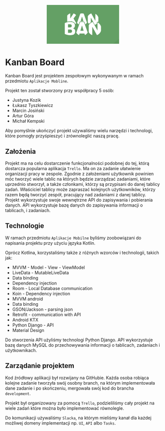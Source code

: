 <p align="center">
 <img src="https://raw.githubusercontent.com/luksari/kanban-board/development/kanban.png" width="235">
</p>

# Kanban Board

Kanban Board jest projektem zespołowym wykonywanym w ramach przedmiotu `Aplikacje Mobline`.

Projekt ten został stworzony przy współpracy 5 osób:

- Justyna Kozik
- Łukasz Tyszkiewicz
- Marcin Josiński
- Artur Góra
- Michał Kempski

Aby pomyślnie ukończyć projekt używaliśmy wielu narzędzi i technologi, które pomogły przyśpieszyć i zrównoleglić naszą pracę.

## Założenia

Projekt ma na celu dostarczenie funkcjonalności podobnej do tej, którą dostarcza popularna aplikacja `Trello`. Ma on za zadanie ułatwienie organizacji pracy w zespole. Zgodnie z założeniami użytkownik powinien móc tworzyć wiele tablic na których będzie zarządzać zadaniami, które uprzednio stworzył, a także członkami, którzy są przypisani do danej tablicy zadań. Właściciel tablicy może zapraszać kolejnych użytkowników, którzy razem będą tworzyć zespół, pracujący nad zadaniami z danej tablicy. Projekt wykorzystuje swoje wewnętrzne API do zapisywania i pobierania danych. API wykorzystuje bazę danych do zapisywania informacji o tablicach, i zadaniach.   

## Technologie

W ramach przedmiotu `Aplikacje Mobilne` byliśmy zoobowiązani do napisania projektu przy użyciu języka Kotlin.

Oprócz Kotlina, korzystaliśmy także z różnych wzorców i technologii, takich jak:

- MVVM - Model - View - ViewModel
- LiveData - MutableLiveData
- Data binding
- Dependency injection
- Room - Local Database communication
- Koin - Dependency injection
- MVVM android
- Data binding
- GSON/Jackson - parsing json
- Retrofit - communication with API
- Android KTX
- Python Django - API
- Material Design

Do stworzenia API użyliśmy technologi Python Django. API wykorzystuje bazę danych MySQL do przechowywania informacji o tablicach, zadaniach i użytkownikach.

## Zarządanie projektem

Kod źródłowy aplikacji był rozwijany na GitHubie. Każda osoba robiąca kolejne zadanie tworzyła swój osobny branch, na którym implementowała dane zadanie i po skończeniu, mergowała swój kod do brancha `development`.

Projekt był organizowany za pomocą `Trello`, podzieliliśmy cały projekt na wiele zadań które można było implementować równolegle.

Do komunikacji używaliśmy `Slacka`, na którym mieliśmy kanał dla każdej możliwej domeny implementacji np. `UI`, `API` albo `Tasks`.
